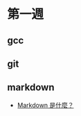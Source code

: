 # 第一週

## gcc

## git

## markdown

* [Markdown 是什麼？](http://programmermedia.org/root/%E7%A8%8B%E5%BC%8F%E4%BA%BA%E5%AA%92%E9%AB%94/%E6%8A%80%E8%83%BD/Markdown.md)

